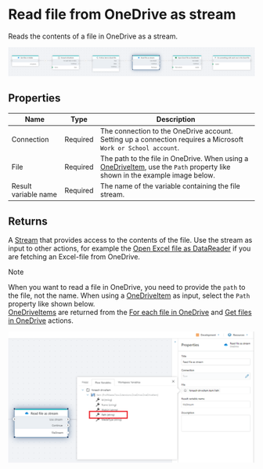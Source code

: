 # Read file from OneDrive as stream

Reads the contents of a file in OneDrive as a stream.

![img](../../../../images/flow/onedrive-read-file-as-stream.png)

## Properties

| Name                 | Type     | Description                                                                                                                                                     |
| -------------------- | -------- | --------------------------------------------------------------------------------------------------------------------------------------------------------------- |
| Connection           | Required | The connection to the OneDrive account. Setting up a connection requires a Microsoft `Work or School account`.                                                  |
| File                 | Required | The path to the file in OneDrive. When using a [OneDriveItem](./api-reference/onedrive-item.md), use the `Path` property like shown in the example image below. |
| Result variable name | Required | The name of the variable containing the file stream.                                                                                                            |

## Returns

A [Stream](https://learn.microsoft.com/en-us/dotnet/api/system.io.stream) that provides access to the contents of the file. Use the stream as input to other actions, for example the [Open Excel file as DataReader](../excel/open-excel-file-as-datareader.md) if you are fetching an Excel-file from OneDrive.

> [!NOTE]
> When you want to read a file in OneDrive, you need to provide the `path` to the file, not the name. When using a [OneDriveItem](./api-reference/onedrive-item.md) as input, select the `Path` property like shown below.  
> [OneDriveItems](./api-reference/onedrive-item.md) are returned from the [For each file in OneDrive](foreach-file-in-onedrive.md) and [Get files in OneDrive](get-files-in-onedrive.md) actions.

![img](../../../../images/flow/onedrive-read-file-as-stream-select-file.png)
